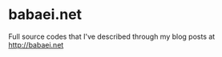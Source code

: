 babaei.net
==========

Full source codes that I've described through my blog posts at http://babaei.net
